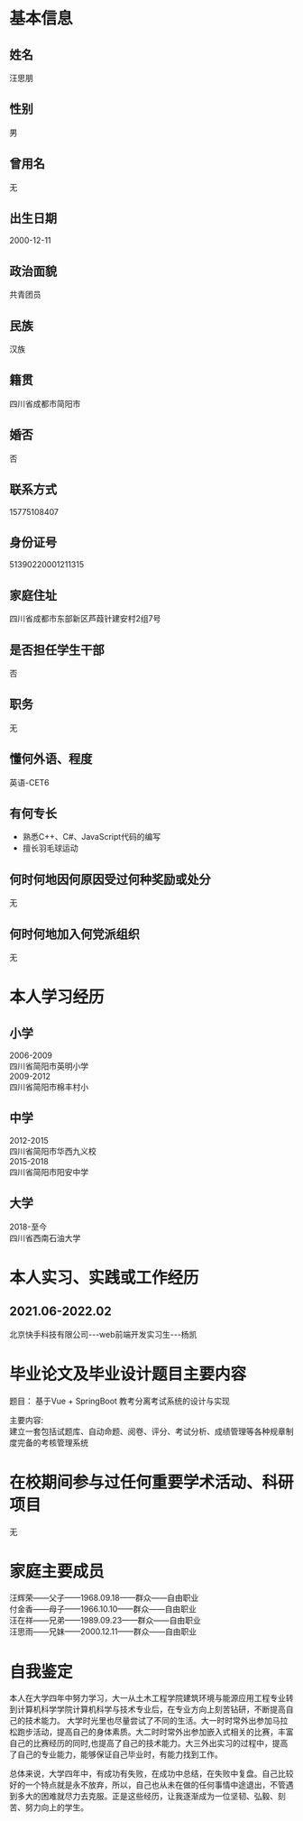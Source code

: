 # 基本信息
## 姓名
汪思朋
## 性别
男
## 曾用名
无
## 出生日期
2000-12-11
## 政治面貌
共青团员
## 民族
汉族
## 籍贯
四川省成都市简阳市
## 婚否
否
## 联系方式
15775108407
## 身份证号
51390220001211315
## 家庭住址
四川省成都市东部新区芦葭针建安村2组7号
## 是否担任学生干部
否
## 职务
无
## 懂何外语、程度
英语-CET6
## 有何专长
+ 熟悉C++、C#、JavaScript代码的编写
+ 擅长羽毛球运动
## 何时何地因何原因受过何种奖励或处分
无
## 何时何地加入何党派组织
无


# 本人学习经历
## 小学
2006-2009<br>四川省简阳市英明小学<br>
2009-2012    <br>   四川省简阳市棉丰村小
## 中学
2012-2015   <br>     四川省简阳市华西九义校<br>
2015-2018   <br>     四川省简阳市阳安中学
## 大学
2018-至今   <br>     四川省西南石油大学


# 本人实习、实践或工作经历
2021.06-2022.02
--
北京快手科技有限公司---web前端开发实习生---杨凯

# 毕业论文及毕业设计题目主要内容

题目： 基于Vue + SpringBoot 教考分离考试系统的设计与实现


主要内容:<br>
建立一套包括试题库、自动命题、阅卷、评分、考试分析、成绩管理等各种规章制度完备的考核管理系统

# 在校期间参与过任何重要学术活动、科研项目
无

# 家庭主要成员
汪辉荣——父子——1968.09.18——群众——自由职业<br>
付金香——母子——1966.10.10——群众——自由职业<br>
汪在祥——兄弟——1989.09.23——群众——自由职业<br>
汪思雨——兄妹——2000.12.11——群众——自由职业

# 自我鉴定
本人在大学四年中努力学习，大一从土木工程学院建筑环境与能源应用工程专业转到计算机科学学院计算机科学与技术专业后，在专业方向上刻苦钻研，不断提高自己的技术能力。
大学时光里也尽量尝试了不同的生活。大一时时常外出参加马拉松跑步活动，提高自己的身体素质。大二时时常外出参加嵌入式相关的比赛，丰富自己的比赛经历的同时,也提高了自己的技术能力。大三外出实习的过程中，提高了自己的专业能力，能够保证自己毕业时，有能力找到工作。

总体来说，大学四年中，有成功有失败，在成功中总结，在失败中复盘。自己比较好的一个特点就是永不放弃，所以，自己也从未在做的任何事情中途退出，不管遇到多大的困难就尽力去克服。正是这些经历，让我逐渐成为一位坚韧、弘毅、刻苦、努力向上的学生。